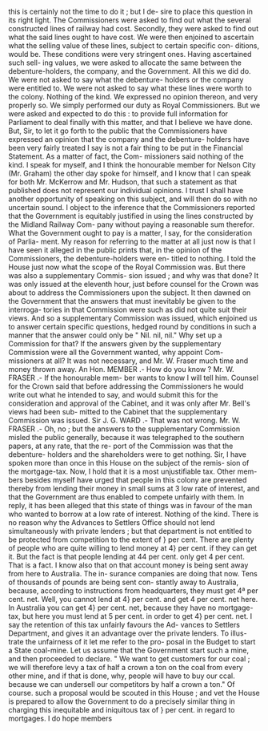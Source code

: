 this is certainly not the time to do it ; but I de- sire to place this question in its right light. The Commissioners were asked to find out what the several constructed lines of railway had cost. Secondly, they were asked to find out what the said lines ought to have cost. We were then enjoined to ascertain what the selling value of these lines, subject to certain specific con- ditions, would be. These conditions were very stringent ones. Having ascertained such sell- ing values, we were asked to allocate the same between the debenture-holders, the company, and the Government. All this we did do. We were not asked to say what the debenture- holders or the company were entitled to. We were not asked to say what these lines were worth to the colony. Nothing of the kind. We expressed no opinion thereon, and very properly so. We simply performed our duty as Royal Commissioners. But we were asked and expected to do this : to provide full information for Parliament to deal finally with this matter, and that I believe we have done. But, Sir, to let it go forth to the public that the Commissioners have expressed an opinion that the company and the debenture- holders have been very fairly treated I say is not a fair thing to be put in the Financial Statement. As a matter of fact, the Com- missioners said nothing of the kind. I speak for myself, and I think the honourable member for Nelson City (Mr. Graham) the other day spoke for himself, and I know that I can speak for both Mr. McKerrow and Mr. Hudson, that such a statement as that published does not represent our individual opinions. I trust I shall have another opportunity of speaking on this subject, and will then do so with no uncertain sound. I object to the inference that the Commissioners reported that the Government is equitably justified in using the lines constructed by the Midland Railway Com- pany without paying a reasonable sum therefor. What the Government ought to pay is a matter, I say, for the consideration of Parlia- ment. My reason for referring to the matter at all just now is that I have seen it alleged in the public prints that, in the opinion of the Commissioners, the debenture-holders were en- titled to nothing. I told the House just now what the scope of the Royal Commission was. But there was also a supplementary Commis- sion issued ; and why was that done? It was only issued at the eleventh hour, just before counsel for the Crown was about to address the Commissioners upon the subject. It then dawned on the Government that the answers that must inevitably be given to the interroga- tories in that Commission were such as did not quite suit their views. And so a supplementary Commission was issued, which enjoined us to answer certain specific questions, hedged round by conditions in such a manner that the answer could only be " Nil. nil, nil." Why set up a Commission for that? If the answers given by the supplementary Commission were all the Government wanted, why appoint Com- missioners at all? It was not necessary, and Mr. W. Fraser much time and money thrown away. An Hon. MEMBER .- How do you know ? Mr. W. FRASER .- If the honourable mem- ber wants to know I will tell him. Counsel for the Crown said that before addressing the Commissioners he would write out what he intended to say, and would submit this for the consideration and approval of the Cabinet, and it was only after Mr. Bell's views had been sub- mitted to the Cabinet that the supplementary Commission was issued. Sir J. G. WARD .- That was not wrong. Mr. W. FRASER .- Oh, no ; but the answers to the supplementary Commission misled the public generally, because it was telegraphed to the southern papers, at any rate, that the re- port of the Commission was that the debenture- holders and the shareholders were to get nothing. Sir, I have spoken more than once in this House on the subject of the remis- sion of the mortgage-tax. Now, I hold that it is a most unjustifiable tax. Other mem- bers besides myself have urged that people in this colony are prevented thereby from lending their money in small sums at 3 low rate of interest, and that the Government are thus enabled to compete unfairly with them. In reply, it has been alleged that this state of things was in favour of the man who wanted to borrow at a low rate of interest. Nothing of the kind. There is no reason why the Advances to Settlers Office should not lend simultaneously with private lenders ; but that department is not entitled to be protected from competition to the extent of } per cent. There are plenty of people who are quite willing to lend money at 4} per cent. if they can get it. But the fact is that people lending at 44 per cent. only get 4 per cent. That is a fact. I know also that on that account money is being sent away from here to Australia. The in- surance companies are doing that now. Tens of thousands of pounds are being sent con- stantly away to Australia, because, according to instructions from headquarters, they must get 4ª per cent. net. Well, you cannot lend at 4} per cent. and get 4 per cent. net here. In Australia you can get 4} per cent. net, because they have no mortgage-tax, but here you must lend at 5 per cent. in order to get 4} per cent. net. I say the retention of this tax unfairly favours the Ad- vances to Settlers Department, and gives it an advantage over the private lenders. To illus- trate the unfairness of it let me refer to the pro- posal in the Budget to start a State coal-mine. Let us assume that the Government start such a mine, and then proceeded to declare. " We want to get customers for our coal ; we will therefore levy a tax of half a crown a ton on the coal from every other mine, and if that is done, why, people will have to buy our ccal. because we can undersell our competitors by half a crown a ton." Of course. such a proposal would be scouted in this House ; and vet the House is prepared to allow the Government to do a precisely similar thing in charging this inequitable and iniquitous tax of } per cent. in regard to mortgages. I do hope members 